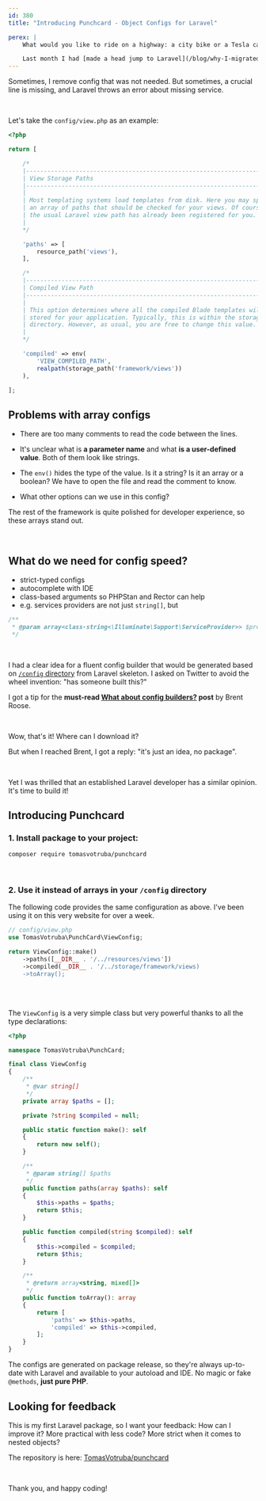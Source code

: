 ```yaml
---
id: 380
title: "Introducing Punchcard - Object Configs for Laravel"

perex: |
    What would you like to ride on a highway: a city bike or a Tesla car? **To move fast, we have to feel safe**.

    Last month I had [made a head jump to Laravel](/blog/why-I-migrated-this-website-from-symfony-to-laravel) ecosystem. The migration went very well, as most of the code is intuitive. There was just one clear bottle-neck: the array configs.
---
```


Sometimes, I remove config that was not needed. But sometimes, a crucial line is missing, and Laravel throws an error about missing service.

<br>

Let's take the `config/view.php` as an example:

```php
<?php

return [

    /*
    |--------------------------------------------------------------------------
    | View Storage Paths
    |--------------------------------------------------------------------------
    |
    | Most templating systems load templates from disk. Here you may specify
    | an array of paths that should be checked for your views. Of course
    | the usual Laravel view path has already been registered for you.
    |
    */

    'paths' => [
        resource_path('views'),
    ],

    /*
    |--------------------------------------------------------------------------
    | Compiled View Path
    |--------------------------------------------------------------------------
    |
    | This option determines where all the compiled Blade templates will be
    | stored for your application. Typically, this is within the storage
    | directory. However, as usual, you are free to change this value.
    |
    */

    'compiled' => env(
        'VIEW_COMPILED_PATH',
        realpath(storage_path('framework/views'))
    ),

];
```

## Problems with array configs

* There are too many comments to read the code between the lines.

* It's unclear what is **a parameter name** and what **is a user-defined value**. Both of them look like strings.

* The `env()` hides the type of the value. Is it a string? Is it an array or a boolean? We have to open the file and read the comment to know.

* What other options can we use in this config?

The rest of the framework is quite polished for developer experience, so these arrays stand out.

<br>

## What do we need for config speed?

* strict-typed configs
* autocomplete with IDE
* class-based arguments so PHPStan and Rector can help
* e.g. services providers are not just `string[]`, but

```php
/**
 * @param array<class-string<\Illuminate\Support\ServiceProvider>> $providers
 */
```

<br>

I had a clear idea for a fluent config builder that would be generated based on [`/config` directory](https://github.com/laravel/laravel/tree/10.x/config)
from Laravel skeleton. I asked on Twitter to avoid the wheel invention: "has someone built this?"

I got a tip for the **must-read [What about config builders?](https://stitcher.io/blog/what-about-config-builders) post** by Brent Roose.

<br>

Wow, that's it! Where can I download it?

But when I reached Brent, I got a reply: "it's just an idea, no package".

<br>

Yet I was thrilled that an established Laravel developer has a similar opinion. It's time to build it!


## Introducing Punchcard

### 1. Install package to your project:

```bash
composer require tomasvotruba/punchcard
```

<br>

### 2. Use it instead of arrays in your `/config` directory

The following code provides the same configuration as above. I've been using it on this very website for over a week.

```php
// config/view.php
use TomasVotruba\PunchCard\ViewConfig;

return ViewConfig::make()
    ->paths([__DIR__ . '/../resources/views'])
    ->compiled(__DIR__ . '/../storage/framework/views)
    ->toArray();
```

<br>
<br>

The `ViewConfig` is a very simple class but very powerful thanks to all the type declarations:

```php
<?php

namespace TomasVotruba\PunchCard;

final class ViewConfig
{
    /**
     * @var string[]
     */
    private array $paths = [];

    private ?string $compiled = null;

    public static function make(): self
    {
        return new self();
    }

    /**
     * @param string[] $paths
     */
    public function paths(array $paths): self
    {
        $this->paths = $paths;
        return $this;
    }

    public function compiled(string $compiled): self
    {
        $this->compiled = $compiled;
        return $this;
    }

    /**
     * @return array<string, mixed[]>
     */
    public function toArray(): array
    {
        return [
            'paths' => $this->paths,
            'compiled' => $this->compiled,
        ];
    }
}
```

The configs are generated on package release, so they're always up-to-date with Laravel and available to your autoload and IDE. No magic or fake `@methods`, **just pure PHP**.

## Looking for feedback

This is my first Laravel package, so I want your feedback: How can I improve it? More practical with less code? More strict when it comes to nested objects?

The repository is here: [TomasVotruba/punchcard](https://github.com/TomasVotruba/punchcard)

<br>

Thank you, and happy coding!
